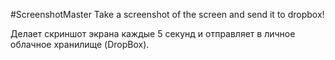 #ScreenshotMaster
Take a screenshot of the screen and send it to dropbox!

Делает скриншот экрана каждые 5 секунд и отправляет в личное облачное хранилище (DropBox).

